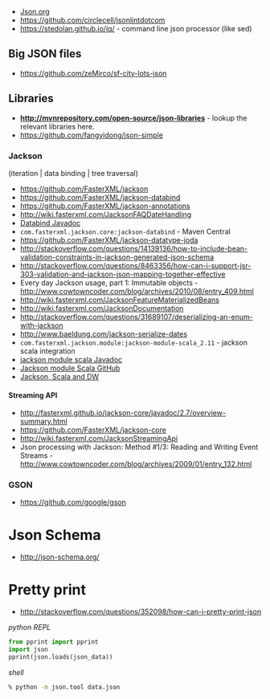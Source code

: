 - [Json.org](http://www.json.org/)
- https://github.com/circlecell/jsonlintdotcom
- https://stedolan.github.io/jq/ - command line json processor (like sed)

## Big JSON files
- https://github.com/zeMirco/sf-city-lots-json

## Libraries
- **http://mvnrepository.com/open-source/json-libraries** - lookup the relevant libraries here.
- https://github.com/fangyidong/json-simple

### Jackson
(iteration | data binding | tree traversal)
- https://github.com/FasterXML/jackson
- https://github.com/FasterXML/jackson-databind
- https://github.com/FasterXML/jackson-annotations
- http://wiki.fasterxml.com/JacksonFAQDateHandling
- [Databind Javadoc](http://fasterxml.github.io/jackson-databind/javadoc/2.7/overview-summary.html)
- `com.fasterxml.jackson.core:jackson-databind` - Maven Central
- https://github.com/FasterXML/jackson-datatype-joda
- http://stackoverflow.com/questions/14139136/how-to-include-bean-validation-constraints-in-jackson-generated-json-schema
- http://stackoverflow.com/questions/8463356/how-can-i-support-jsr-303-validation-and-jackson-json-mapping-together-effective
- Every day Jackson usage, part 1: Immutable objects - http://www.cowtowncoder.com/blog/archives/2010/08/entry_409.html
- http://wiki.fasterxml.com/JacksonFeatureMaterializedBeans
- http://wiki.fasterxml.com/JacksonDocumentation
- http://stackoverflow.com/questions/31689107/deserializing-an-enum-with-jackson
- http://www.baeldung.com/jackson-serialize-dates
- `com.fasterxml.jackson.module:jackson-module-scala_2.11` - jackson scala integration
- [jackson module scala Javadoc](http://fasterxml.github.io/jackson-module-scala/latest/api/#package)
- [Jackson module Scala GitHub](https://github.com/FasterXML/jackson-module-scala)
- [Jackson, Scala and DW](http://techblog.newsweaver.com/config-parsing-issue-dropwizard-0-9-scala/)

#### Streaming API
- http://fasterxml.github.io/jackson-core/javadoc/2.7/overview-summary.html
- https://github.com/FasterXML/jackson-core
- http://wiki.fasterxml.com/JacksonStreamingApi
- Json processing with Jackson: Method #1/3: Reading and Writing Event Streams - http://www.cowtowncoder.com/blog/archives/2009/01/entry_132.html

### GSON
- https://github.com/google/gson

# Json Schema
- http://json-schema.org/

# Pretty print
- http://stackoverflow.com/questions/352098/how-can-i-pretty-print-json

*python REPL*
```python
from pprint import pprint
import json
pprint(json.loads(json_data))
```

*shell*
```bash
% python -m json.tool data.json
```
